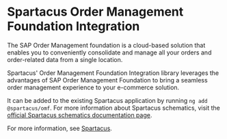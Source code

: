 # Spartacus Order Management Foundation Integration

The SAP Order Management foundation is a cloud-based solution that enables you to conveniently consolidate and manage all your orders and order-related data from a single location. 

Spartacus' Order Management Foundation Integration library leverages the advantages of SAP Order Management Foundation to bring a seamless order management experience to your e-commerce solution.

It can be added to the existing Spartacus application by running `ng add @spartacus/omf`. For more information about Spartacus schematics, visit the [official Spartacus schematics documentation page](https://sap.github.io/spartacus-docs/schematics/).

For more information, see [Spartacus](https://github.com/SAP/spartacus).
